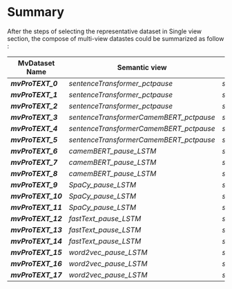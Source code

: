 # Summary
After the steps of selecting the representative dataset in Single view section, the compose of multi-view datastes could be summarized as follow :

| MvDataset Name        | Semantic view                           | Static view   | Linguistic view        |
| --------------------- | --------------------------------------- | ------------- | ---------------------- |
| **_mvProTEXT_0_**     | _sentenceTransformer_pctpause_          |  _statistic_  | _camemBERT_pause_LSTM_ |
| **_mvProTEXT_1_**     | _sentenceTransformer_pctpause_          |  _statistic_  | _fastText_pause_LSTM_  |
| **_mvProTEXT_2_**     | _sentenceTransformer_pctpause_          |  _statistic_  | _word2vec_pause_LSTM_  | 
| **_mvProTEXT_3_**     | _sentenceTransformerCamemBERT_pctpause_ |  _statistic_  | _camemBERT_pause_LSTM_ |
| **_mvProTEXT_4_**     | _sentenceTransformerCamemBERT_pctpause_ |  _statistic_  | _fastText_pause_LSTM_  |
| **_mvProTEXT_5_**     | _sentenceTransformerCamemBERT_pctpause_ |  _statistic_  | _word2vec_pause_LSTM_  | 
| **_mvProTEXT_6_**     | _camemBERT_pause_LSTM_                  |  _statistic_  | _camemBERT_pause_LSTM_ |
| **_mvProTEXT_7_**     | _camemBERT_pause_LSTM_                  |  _statistic_  | _fastText_pause_LSTM_  |
| **_mvProTEXT_8_**     | _camemBERT_pause_LSTM_                  |  _statistic_  | _word2vec_pause_LSTM_  | 
| **_mvProTEXT_9_**     | _SpaCy_pause_LSTM_                      |  _statistic_  | _camemBERT_pause_LSTM_ |
| **_mvProTEXT_10_**    | _SpaCy_pause_LSTM_                      |  _statistic_  | _fastText_pause_LSTM_  |
| **_mvProTEXT_11_**    | _SpaCy_pause_LSTM_                      |  _statistic_  | _word2vec_pause_LSTM_  | 
| **_mvProTEXT_12_**    | _fastText_pause_LSTM_                   |  _statistic_  | _camemBERT_pause_LSTM_ |
| **_mvProTEXT_13_**    | _fastText_pause_LSTM_                   |  _statistic_  | _fastText_pause_LSTM_  |
| **_mvProTEXT_14_**    | _fastText_pause_LSTM_                   |  _statistic_  | _word2vec_pause_LSTM_  | 
| **_mvProTEXT_15_**    | _word2vec_pause_LSTM_                   |  _statistic_  | _camemBERT_pause_LSTM_ |
| **_mvProTEXT_16_**    | _word2vec_pause_LSTM_                   |  _statistic_  | _fastText_pause_LSTM_  |
| **_mvProTEXT_17_**    | _word2vec_pause_LSTM_                   |  _statistic_  | _word2vec_pause_LSTM_  | 
